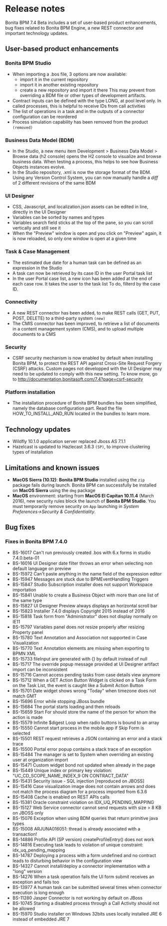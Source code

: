 # Release notes

Bonita BPM 7.4 Beta includes a set of user-based product enhancements, bug fixes related to Bonita BPM Engine, 
a new REST connector and important technology updates.

## User-based product enhancements

<a id="bpm-studio"/>

### Bonita BPM Studio
* When importing a .bos file, 3 options are now available:
    * import it in the current repository
    * import it in another existing repository
    * create a new repository and import it there
  This may prevent from overriding a BDM file or other types of development artifacts.
* Contract inputs can be defined with the type LONG, at pool level only. In called processes, this is helpful to receive IDs from call activities
* The list of operations in a task and in the outputs of a connector configuration can be reordered
* Process simulation capability has been removed from the product `(removed)`

<a id="bdm-usability-improvements"/>

### Business Data Model (BDM)
* In the Studio, a new menu item Development > Business Data Model > Browse data (h2 console) opens the H2 console to visualize and browse business data. When testing a process, this helps to see how Business Objects instances evolve.
* In the Studio repository, .xml is now the storage format of the BDM. Using any Version Control System, you can now manually handle a _diff_ of 2 different revisions of the same BDM

<a id="uid-usability-improvements"/>

### UI Designer
* CSS, Javascript, and localization.json assets can be edited in line, directly in the UI Designer
* Variables can be sorted by names and types
* Variables search field sticks at the top of the pane, so you can scroll vertically and still see it
* When the "Preview" window is open and you click on "Preview" again, it is now reloaded, so only one window is open at a given time

<a id="task-and-case"/>

### Task & Case Management
* The estimated due date for a human task can be defined as an expression in the Studio
* A task can now be retrieved by its case ID in the user Portal task list
* In the user Portal case list, a new icon has been added at the end of each case row. It takes the user to the task list To do, filterd by the case ID.

### Connectivity
* A new REST connector has been added, to make REST calls (GET, PUT, POST, DELETE) to a third-party system `(new)`
* The CMIS connector has been improved, to retrieve a list of documents in a content management system (CMS), and to upload multiple documents to a CMS

<a id="csrf-security"/>

### Security
* CSRF security mechanism is now enabled by default when installing Bonita BPM, to protect the REST API against Cross-Site Request Forgery (CSRF) attacks. Custom pages not developped with the UI Designer may need to be updated to comply with this new setting. 
 To know more, go to http://documentation.bonitasoft.com/7.4?page=csrf-security

<a id="platform-installation"/>

### Platform installation
* The installation procedure of Bonita BPM bundles has been simplified, namely the database configuration part. Read the file HOW_TO_INSTALL_AND_RUN located in the bundles to learn more.


<a id="technology-updates"/>

## Technology updates
* Wildfly 10.1.0 application server replaced Jboss AS 7.1.1
* Hazelcast is updated to Hazlecast 3.6.3 `(SP)`, to improve clustering types of installation


## Limitations and known issues
* **MacOS Sierra (10.12)**: **Bonita BPM Studio** installed using the `zip` package fails during launch. Bonita BPM can successfully be installed on **MacOS Sierra** using the `dmg` package
* **MacOS** environment: starting from **MacOS El Capitan 10.11.4** (March 2016), new security rules block the launch of **Bonita BPM Studio**. You must temporarily remove security on `App` launching in _System Preferences→Security & Confidentiality_.

## Bug fixes

### Fixes in Bonita BPM 7.4.0 

* BS-16017  Can't run previously created .bos with 6.x forms in studio 7.4.0.beta-01
* BS-16016  UI Designer date filter throws an error when selecting non default language on preview
* BS-15972  Can't paste anything in the name field of the expression editor
* BS-15947  Messages are stuck due to BPMEventHandling Triggers
* BS-15847  Studio Subscription installer does not support Workspace importation
* BS-15841  Unable to create a Business Object with more than one list of the same type
* BS-15827  UI Designer Preview always displays an horizontal scroll bar
* BS-15823  Installer 7.4.0 displays Copyright 2015 instead of 2016
* BS-15818  Task form from "Administrator" does not display normally on IE11
* BS-15797  Variables panel does not resize properly after resizing Property panel
* BS-15780  Text Annotation and Association not supported in Case Visualization
* BS-15770  Text Annotation elements are missing when exporting to BPMN XML
* BS-15733  fileInput are generated with {} by default instead of null 
* BS-15717  The override popup message provided at UI Designer artifact import can be inconsistent
* BS-15716  Cannot access pending tasks from case details view anymore
* BS-15712  When a GET Action Button Widget is clicked on a Task Form on the Task List, the event is caught like a Submit Action Button
* BS-15701  Date widget shows wrong "Today" when timezone does not match GMT
* BS-15696  Error while stopping JBoss bundle
* BS-15684  The portal starts loading and then reloads
* BS-15659  Start For should store the name of the person for whom the action is made
* BS-15579  Infinite $digest Loop when radio buttons is bound to an array
* BS-15550  Cannot start process in the mobile app if Skip Form is selected
* BS-15501  REST request retrieves a JSON containing an error and a stack trace
* BS-15500  Portal error popup contains a stack trace of an exception
* BS-15484  The manager is set to System when overriding an existing user at organization import
* BS-15471  Custom widget bond not updated when already in the page
* BS-15449  Unique index or primary key violation: "UC_CD_SCOPE_NAME_INDEX_9 ON CONTRACT_DATA"
* BS-15431  Security issue - SQL injection [reproduced on JBOSS]
* BS-15416  Case visualization image does not contain arrows and does not match the process diagram for a process imported from 6.3.6
* BS-15408  Cache is enabled on REST APIs calls
* BS-15381  Oracle constraint violation on IDX_UQ_PENDING_MAPPING
* BS-15127  Web Service connector cannot send requests with size > 8 KB on JBOSS only
* BS-15076  Exception when using BDM queries that return primitive java types
* BS-15008  ARJUNA016051: thread is already associated with a transaction!
* BS-14886  Profile API (SP version) createProfileEntry() does not work
* BS-14816  Executing task leads to violation of unique constraint: idx_uq_pending_mapping
* BS-14787  Deploying a process with a form undefined and no contract leads to disturbing behavior in the configuration view
* BS-14327  Cannot install/deploy a connector implementation with a "long" version
* BS-14276  When a task operation fails the UI form submit receives an exception and fails too
* BS-13977  A human task can be submitted several times when connector execution is long enough
* BS-11280  Jasper Connector is not working by default on JBoss
* BS-10745  Starting a disabled process through a Call Activity should not be allowed
* BS-15970  Studio installer on Windows 32bits uses locally installed JRE 6 instead of embedded JRE 7
